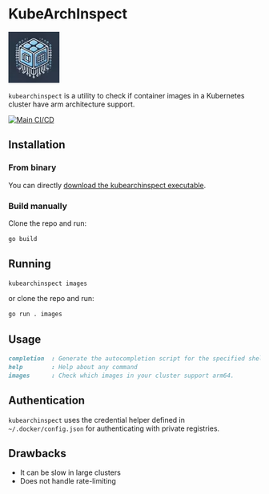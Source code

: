 # KubeArchInspect

![kubearchinspect logo](./assets/kubearchinspect_logo-small.webp)

`kubearchinspect` is a utility to check if container images in a Kubernetes cluster have arm architecture support.

[![Main CI/CD](https://github.com/ArmDeveloperEcosystem/kubearchinspect/actions/workflows/main.yml/badge.svg)](https://github.com/ArmDeveloperEcosystem/kubearchinspect/actions/workflows/main.yml)

## Installation

### From binary

You can directly [download the kubearchinspect executable](https://github.com/ArmDeveloperEcosystem/kubearchinspect/releases).

### Build manually

Clone the repo and run:

```sh
go build
```

## Running

```sh
kubearchinspect images
```

or clone the repo and run:

```sh
go run . images
```

## Usage

```md
completion  : Generate the autocompletion script for the specified shell
help        : Help about any command
images      : Check which images in your cluster support arm64.
```

## Authentication

`kubearchinspect` uses the credential helper defined in `~/.docker/config.json` for authenticating with private registries.

## Drawbacks

- It can be slow in large clusters
- Does not handle rate-limiting
